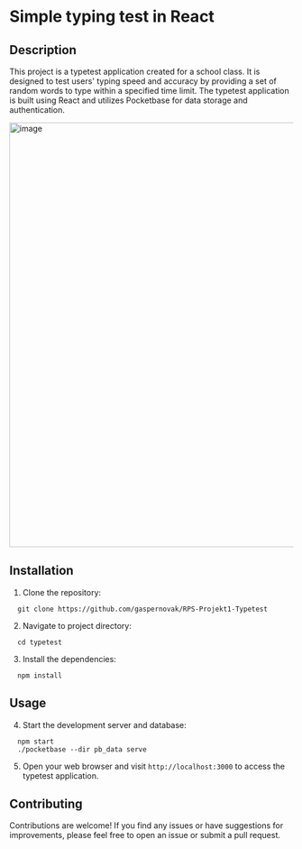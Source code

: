 # Simple typing test in React

## Description
This project is a typetest application created for a school class. It is designed to test users' typing speed and accuracy by providing a set of random words to type within a specified time limit. The typetest application is built using React and utilizes Pocketbase for data storage and authentication.

<img width="753" alt="image" src="https://github.com/gaspernovak/RPS-Projekt1-Typetest/assets/36790111/616d14cd-5bc6-4fd2-8b04-45a8f11f988e">

## Installation
1. Clone the repository:
```
  git clone https://github.com/gaspernovak/RPS-Projekt1-Typetest
```

2. Navigate to project directory:
```
  cd typetest
```

3. Install the dependencies:
```
  npm install 
```

## Usage
4. Start the development server and database:
```
  npm start
  ./pocketbase --dir pb_data serve
```

5. Open your web browser and visit `http://localhost:3000` to access the typetest application.

## Contributing
Contributions are welcome! If you find any issues or have suggestions for improvements, please feel free to open an issue or submit a pull request.
